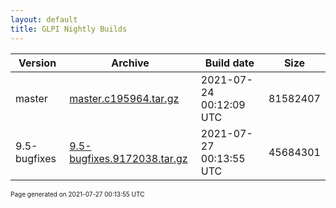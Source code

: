 ```yaml
---
layout: default
title: GLPI Nightly Builds
---
```


Version|Archive|Build date|Size
---|---|---|---
master|[master.c195964.tar.gz](master.c195964.tar.gz)|2021-07-24 00:12:09 UTC|81582407
9.5-bugfixes|[9.5-bugfixes.9172038.tar.gz](9.5-bugfixes.9172038.tar.gz)|2021-07-27 00:13:55 UTC|45684301

<font size="1">Page generated on 2021-07-27 00:13:55 UTC</font>
